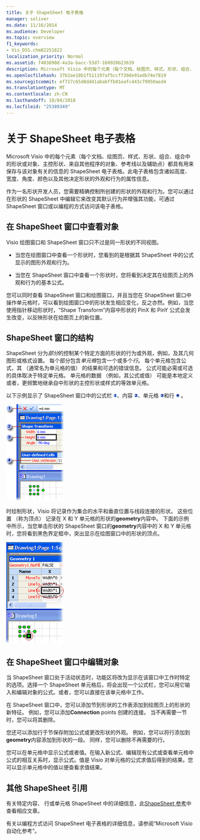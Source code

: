 ```yaml
---
title: 关于 ShapeSheet 电子表格
manager: soliver
ms.date: 11/16/2014
ms.audience: Developer
ms.topic: overview
f1_keywords:
- Vis_DSS.chm82251822
localization_priority: Normal
ms.assetid: f403890d-4a3a-bacc-53d7-1b9920b23639
description: Microsoft Visio 中的每个元素（每个文档、绘图页、样式、形状、组合、组合中的形状或对象、主控形状、来自其他程序的对象、参考线以及辅助点）都具有用来保存与该对象有关的信息的 ShapeSheet 电子表格。此电子表格包含诸如高度、宽度、角度、颜色以及其他决定形状的外观和行为的属性信息。
ms.openlocfilehash: 37b2ae10b1f511197af5ccf739de91edb74e7819
ms.sourcegitcommit: ef717c65d8dd41ababffb01eafc443c79950aed4
ms.translationtype: MT
ms.contentlocale: zh-CN
ms.lasthandoff: 10/04/2018
ms.locfileid: "25389349"
---
```

# <a name="about-the-shapesheet-spreadsheet"></a>关于 ShapeSheet 电子表格

Microsoft Visio 中的每个元素（每个文档、绘图页、样式、形状、组合、组合中的形状或对象、主控形状、来自其他程序的对象、参考线以及辅助点）都具有用来保存与该对象有关的信息的 ShapeSheet 电子表格。此电子表格包含诸如高度、宽度、角度、颜色以及其他决定形状的外观和行为的属性信息。
  
作为一名形状开发人员，您需要精确控制所创建的形状的外观和行为。您可以通过在形状的 ShapeSheet 中编辑它来改变其默认行为并增强其功能，可通过 ShapeSheet 窗口或以编程的方式访问该电子表格。
  
## <a name="viewing-an-object-in-a-shapesheet-window"></a>在 ShapeSheet 窗口中查看对象

Visio 绘图窗口和 ShapeSheet 窗口只不过是同一形状的不同视图。
  
- 当您在绘图窗口中查看一个形状时，您看到的是根据其 ShapeSheet 中的公式显示的图形外观和行为。
    
- 当您在 ShapeSheet 窗口中查看一个形状时，您将看到决定其在绘图页上的外观和行为的基本公式。
    
您可以同时查看 ShapeSheet 窗口和绘图窗口，并且当您在 ShapeSheet 窗口中操作单元格时，可以看到绘图窗口中的形状发生相应变化，反之亦然。例如，当您使用指针移动形状时，“Shape Transform”内容中形状的 PinX 和 PinY 公式会发生改变，以反映形状在绘图页上的新位置。
  
## <a name="structure-of-the-shapesheet-window"></a>ShapeSheet 窗口的结构

ShapeSheet 分为*部分*的控制某个特定方面的形状的行为或外观，例如，及其几何图形或格式设置。 每个部分包含*单元格*包含一个或多个*行*。 每个单元格包含公式，其 （通常名为单元格的值） 的结果和可选的错误信息。 公式可能必需或可选的具体取决于特定单元格。 单元格的数据 （例如，其公式或值） 可能是本地定义或者，更频繁地继承自中形状的主控形状或样式的等效单元格。 
  
以下示例显示了 ShapeSheet 窗口中的公式栏 ![编辑栏](media/callout1_ZA01036259.gif)、内容 ![section](media/callout2_ZA01036260.gif)、单元格 ![单元格](media/callout3_ZA01036261.gif)和行 ![row](media/callout4_ZA01036262.gif) 。 
  
![ShapeSheet 窗口](media/ShpSheetRef_CA_02a_ZA07645861.gif)
  
时绘制形状，Visio 将记录作为集合的水平和垂直位置与线段连接的形状。 这些位置 （称为顶点） 记录在 X 和 Y 单元格的形状的**geometry**内容中。 下面的示例中所示，当您单击形状的 ShapeSheet 窗口的**geometry**内容中的 X 和 Y 单元格时，您将看到黑色界定框中，突出显示在绘图窗口中的形状的顶点。 
  
![突出显示在绘图窗口中的形状的顶点的黑色界定框](media/ShpSheetRef_CA_01_ZA07645860.gif)
  
## <a name="editing-an-object-in-the-shapesheet-window"></a>在 ShapeSheet 窗口中编辑对象

当 ShapeSheet 窗口处于活动状态时，功能区将改为显示在该窗口中工作时特定的选项。选择一个 ShapeSheet 单元格后，将会出现一个公式栏，您可以用它输入和编辑对象的公式。或者，您可以直接在该单元格中工作。
  
在 ShapeSheet 窗口中，您可以添加节到形状的工作表添加到绘图页上的形状的新特征。 例如，您可以添加**Connection** points 创建的连接。 当不再需要一节时，您可以将其删除。 
  
您还可以添加行于节保存附加公式或更改形状的外观。 例如，您可以将行添加到**geometry**内容添加到形状的一段。 同样，您可以删除不再需要的行。 
  
您可以在单元格中显示公式或者值。在输入新公式、编辑现有公式或查看单元格中公式的相互关系时，显示公式。值是 Visio 对单元格的公式求值后得到的结果。您可以显示单元格中的值以便查看求值结果。
  
## <a name="additional-shapesheet-references"></a>其他 ShapeSheet 引用

有关特定内容、 行或单元格 ShapeSheet 中的详细信息，此[ShapeSheet 参考](reference-visio-shapesheet.md)中查看相应文章。
  
有关以编程方式访问 ShapeSheet 电子表格的详细信息，请参阅“Microsoft Visio 自动化参考”。
  

